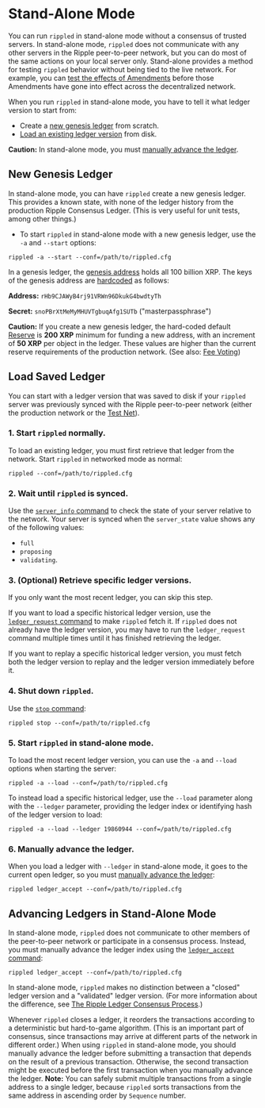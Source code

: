 Stand-Alone Mode
===============================================================================

You can run `rippled` in stand-alone mode without a consensus of trusted servers. In stand-alone mode, `rippled` does not communicate with any other servers in the Ripple peer-to-peer network, but you can do most of the same actions on your local server only. Stand-alone provides a method for testing `rippled` behavior without being tied to the live network. For example, you can [test the effects of Amendments](concept-amendments.html#testing-amendments) before those Amendments have gone into effect across the decentralized network.

When you run `rippled` in stand-alone mode, you have to tell it what ledger version to start from:

* Create a [new genesis ledger](#new-genesis-ledger) from scratch.
* [Load an existing ledger version](#load-saved-ledger) from disk.

**Caution:** In stand-alone mode, you must [manually advance the ledger](#advancing-ledgers-in-stand-alone-mode).

New Genesis Ledger
-------------------------------------------------------------------------------
In stand-alone mode, you can have `rippled` create a new genesis ledger. This provides a known state, with none of the ledger history from the production Ripple Consensus Ledger. (This is very useful for unit tests, among other things.)

* To start `rippled` in stand-alone mode with a new genesis ledger, use the `-a` and `--start` options:

```
rippled -a --start --conf=/path/to/rippled.cfg
```

In a genesis ledger, the [genesis address](reference-rippled.html#special-addresses) holds all 100 billion XRP. The keys of the genesis address are [hardcoded](https://github.com/ripple/rippled/blob/94ed5b3a53077d815ad0dd65d490c8d37a147361/src/ripple/app/ledger/Ledger.cpp#L184) as follows:

**Address:** `rHb9CJAWyB4rj91VRWn96DkukG4bwdtyTh`

**Secret:** `snoPBrXtMeMyMHUVTgbuqAfg1SUTb` ("masterpassphrase")

**Caution:** If you create a new genesis ledger, the hard-coded default [Reserve](concept-reserves.html) is **200 XRP** minimum for funding a new address, with an increment of **50 XRP** per object in the ledger. These values are higher than the current reserve requirements of the production network. (See also: [Fee Voting](concept-fee-voting.html))



Load Saved Ledger
-------------------------------------------------------------------------------
You can start with a ledger version that was saved to disk if your `rippled` server was previously synced with the Ripple peer-to-peer network (either the production network or the [Test Net](tutorial-rippled-setup.html#parallel-networks)).

### 1. Start `rippled` normally. ###

To load an existing ledger, you must first retrieve that ledger from the network. Start `rippled` in networked mode as normal:

```
rippled --conf=/path/to/rippled.cfg
```

### 2. Wait until `rippled` is synced. ###

Use the [`server_info` command](reference-rippled.html#server-info) to check the state of your server relative to the network. Your server is synced when the `server_state` value shows any of the following values:

* `full`
* `proposing`
* `validating`.

### 3. (Optional) Retrieve specific ledger versions. ###

If you only want the most recent ledger, you can skip this step.

If you want to load a specific historical ledger version, use the [`ledger_request` command](reference-rippled.html#ledger-request) to make `rippled` fetch it. If `rippled` does not already have the ledger version, you may have to run the `ledger_request` command multiple times until it has finished retrieving the ledger.

If you want to replay a specific historical ledger version, you must fetch both the ledger version to replay and the ledger version immediately before it.

### 4. Shut down `rippled`. ###

Use the [`stop` command](reference-rippled.html#stop):

```
rippled stop --conf=/path/to/rippled.cfg
```

### 5. Start `rippled` in stand-alone mode. ###

To load the most recent ledger version, you can use the `-a` and `--load` options when starting the server:

```
rippled -a --load --conf=/path/to/rippled.cfg
```

To instead load a specific historical ledger, use the `--load` parameter along with the `--ledger` parameter, providing the ledger index or identifying hash of the ledger version to load:

```
rippled -a --load --ledger 19860944 --conf=/path/to/rippled.cfg
```

### 6. Manually advance the ledger. ###

When you load a ledger with `--ledger` in stand-alone mode, it goes to the current open ledger, so you must [manually advance the ledger](#advancing-ledgers-in-stand-alone-mode):

```
rippled ledger_accept --conf=/path/to/rippled.cfg
```


Advancing Ledgers in Stand-Alone Mode
-------------------------------------------------------------------------------

In stand-alone mode, `rippled` does not communicate to other members of the peer-to-peer network or participate in a consensus process. Instead, you must manually advance the ledger index using the [`ledger_accept` command](reference-rippled.html#ledger-accept):

```
rippled ledger_accept --conf=/path/to/rippled.cfg
```

In stand-alone mode, `rippled` makes no distinction between a "closed" ledger version and a "validated" ledger version. (For more information about the difference, see [The Ripple Ledger Consensus Process](https://ripple.com/knowledge_center/the-ripple-ledger-consensus-process/).)

Whenever `rippled` closes a ledger, it reorders the transactions according to a deterministic but hard-to-game algorithm. (This is an important part of consensus, since transactions may arrive at different parts of the network in different order.) When using `rippled` in stand-alone mode, you should manually advance the ledger before submitting a transaction that depends on the result of a previous transaction. Otherwise, the second transaction might be executed before the first transaction when you manually advance the ledger. **Note:** You can safely submit multiple transactions from a single address to a single ledger, because `rippled` sorts transactions from the same address in ascending order by `Sequence` number.
